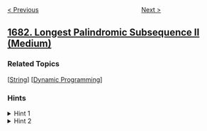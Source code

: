 <!--|This file generated by command(leetcode description); DO NOT EDIT.    |-->
<!--+----------------------------------------------------------------------+-->
<!--|@author    awesee <openset.wang@gmail.com>                           |-->
<!--|@link      https://github.com/awesee                                 |-->
<!--|@home      https://github.com/awesee/leetcode                        |-->
<!--+----------------------------------------------------------------------+-->

[< Previous](../minimum-incompatibility "Minimum Incompatibility")
　　　　　　　　　　　　　　　　
[Next >](../invalid-tweets "Invalid Tweets")

## [1682. Longest Palindromic Subsequence II (Medium)](https://leetcode.com/problems/longest-palindromic-subsequence-ii "最长回文子序列 II")



### Related Topics
  [[String](../../tag/string/README.md)]
  [[Dynamic Programming](../../tag/dynamic-programming/README.md)]

### Hints
<details>
<summary>Hint 1</summary>
As with any good dp problem that uses palindromes, try building the palindrome from the edges
</details>

<details>
<summary>Hint 2</summary>
The prime point is to check that no two adjacent characters are equal, so save the past character while building the palindrome.
</details>
